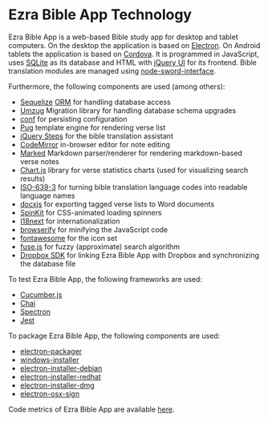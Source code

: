 # Ezra Bible App Technology

Ezra Bible App is a web-based Bible study app for desktop and tablet computers. On the desktop the application is based on [Electron](https://electronjs.org/). On Android tablets the application is based on [Cordova](https://cordova.apache.org/). It is programmed in JavaScript, uses [SQLite](https://www.sqlite.org) as its database and HTML with [jQuery UI](https://jqueryui.com/) for its frontend. Bible translation modules are managed using [node-sword-interface](https://github.com/ezra-project/node-sword-interface).

Furthermore, the following components are used (among others):
* [Sequelize](http://docs.sequelizejs.com) [ORM](https://en.wikipedia.org/wiki/Object-relational_mapping) for handling database access
* [Umzug](https://github.com/sequelize/umzug) Migration library for handling database schema upgrades
* [conf](https://github.com/sindresorhus/conf) for persisting configuration
* [Pug](https://pugjs.org) template engine for rendering verse list
* [jQuery Steps](http://www.jquery-steps.com) for the bible translation assistant
* [CodeMirror](https://github.com/codemirror/CodeMirror) in-browser editor for note editing
* [Marked](https://github.com/markedjs/marked) Markdown parser/renderer for rendering markdown-based verse notes
* [Chart.js](https://www.chartjs.org) library for verse statistics charts (used for visualizing search results)
* [ISO-639-3](https://github.com/wooorm/iso-639-3) for turning bible translation language codes into readable language names
* [docxjs](https://github.com/dolanmiu/docx) for exporting tagged verse lists to Word documents
* [SpinKit](https://github.com/tobiasahlin/SpinKit) for CSS-animated loading spinners
* [I18next](https://www.i18next.com/) for internationalization
* [browserify](http://browserify.org/) for minifying the JavaScript code
* [fontawesome](https://fontawesome.com/) for the icon set
* [fuse.js](https://fusejs.io) for fuzzy (approximate) search algorithm
* [Dropbox SDK](https://github.com/dropbox/dropbox-sdk-js) for linking Ezra Bible App with Dropbox and synchronizing the database file

To test Ezra Bible App, the following frameworks are used:
* [Cucumber.js](https://github.com/cucumber/cucumber-js)
* [Chai](https://www.chaijs.com/)
* [Spectron](https://github.com/electron-userland/spectron)
* [Jest](https://jestjs.io)

To package Ezra Bible App, the following components are used:
* [electron-packager](https://github.com/electron/electron-packager)
* [windows-installer](https://github.com/electron/windows-installer)
* [electron-installer-debian](https://github.com/electron-userland/electron-installer-debian)
* [electron-installer-redhat](https://github.com/electron-userland/electron-installer-redhat)
* [electron-installer-dmg](https://github.com/electron-userland/electron-installer-dmg)
* [electron-osx-sign](https://github.com/electron/electron-osx-sign)

Code metrics of Ezra Bible App are available [here][metrics].

[metrics]: https://github.com/ezra-bible-app/ezra-bible-app/blob/master/LOC_METRICS.md
